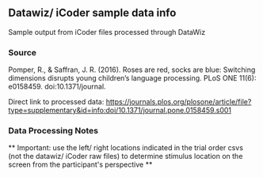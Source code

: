 ## Datawiz/ iCoder sample data info

Sample output from iCoder files processed through DataWiz

### Source

Pomper, R., & Saffran, J. R. (2016). Roses are red, socks are blue: Switching dimensions disrupts young children’s language processing. PLoS ONE 11(6): e0158459. doi:10.1371/journal.

Direct link to processed data: https://journals.plos.org/plosone/article/file?type=supplementary&id=info:doi/10.1371/journal.pone.0158459.s001


### Data Processing Notes 
** Important: use the left/ right locations indicated in the trial order csvs (not the datawiz/ iCoder raw files) to determine stimulus location on the screen from the participant's perspective **
